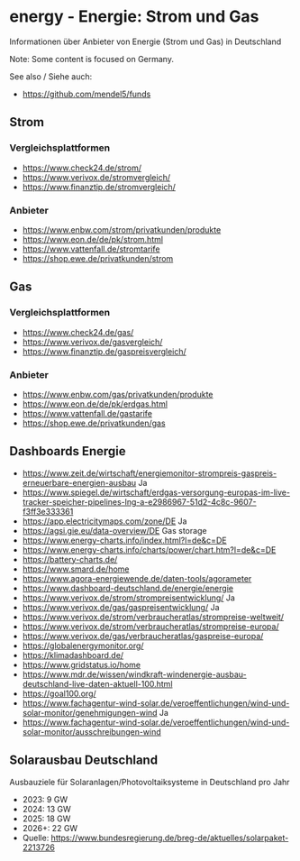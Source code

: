 # energy - Energie: Strom und Gas
Informationen über Anbieter von Energie (Strom und Gas) in Deutschland

Note: Some content is focused on Germany.

See also / Siehe auch:
- https://github.com/mendel5/funds

## Strom
### Vergleichsplattformen
- https://www.check24.de/strom/
- https://www.verivox.de/stromvergleich/
- https://www.finanztip.de/stromvergleich/

### Anbieter
- https://www.enbw.com/strom/privatkunden/produkte
- https://www.eon.de/de/pk/strom.html
- https://www.vattenfall.de/stromtarife
- https://shop.ewe.de/privatkunden/strom

## Gas
### Vergleichsplattformen
- https://www.check24.de/gas/
- https://www.verivox.de/gasvergleich/
- https://www.finanztip.de/gaspreisvergleich/

### Anbieter
- https://www.enbw.com/gas/privatkunden/produkte
- https://www.eon.de/de/pk/erdgas.html
- https://www.vattenfall.de/gastarife
- https://shop.ewe.de/privatkunden/gas

## Dashboards Energie
- https://www.zeit.de/wirtschaft/energiemonitor-strompreis-gaspreis-erneuerbare-energien-ausbau Ja
- https://www.spiegel.de/wirtschaft/erdgas-versorgung-europas-im-live-tracker-speicher-pipelines-lng-a-e2986967-51d2-4c8c-9607-f3ff3e333361
- https://app.electricitymaps.com/zone/DE Ja
- https://agsi.gie.eu/data-overview/DE Gas storage
- https://www.energy-charts.info/index.html?l=de&c=DE
- https://www.energy-charts.info/charts/power/chart.htm?l=de&c=DE
- https://battery-charts.de/
- https://www.smard.de/home
- https://www.agora-energiewende.de/daten-tools/agorameter
- https://www.dashboard-deutschland.de/energie/energie
- https://www.verivox.de/strom/strompreisentwicklung/ Ja
- https://www.verivox.de/gas/gaspreisentwicklung/ Ja
- https://www.verivox.de/strom/verbraucheratlas/strompreise-weltweit/
- https://www.verivox.de/strom/verbraucheratlas/strompreise-europa/
- https://www.verivox.de/gas/verbraucheratlas/gaspreise-europa/
- https://globalenergymonitor.org/
- https://klimadashboard.de/
- https://www.gridstatus.io/home
- https://www.mdr.de/wissen/windkraft-windenergie-ausbau-deutschland-live-daten-aktuell-100.html
- https://goal100.org/
- https://www.fachagentur-wind-solar.de/veroeffentlichungen/wind-und-solar-monitor/genehmigungen-wind Ja
- https://www.fachagentur-wind-solar.de/veroeffentlichungen/wind-und-solar-monitor/ausschreibungen-wind

## Solarausbau Deutschland
Ausbauziele für Solaranlagen/Photovoltaiksysteme in Deutschland pro Jahr
- 2023: 9 GW
- 2024: 13 GW
- 2025: 18 GW
- 2026+: 22 GW
- Quelle: https://www.bundesregierung.de/breg-de/aktuelles/solarpaket-2213726
